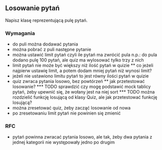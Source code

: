 ## Losowanie pytań

Napisz klasę reprezentującą pulę pytań.

### Wymagania

* do puli można dodawać pytania
* można pobrać z puli następne pytanie
* można ustawić limit pytań czyli ile pytań ma zwrócić pula n.p.: do pula dodano pulę 100 pytań, ale quiz ma wylosować tylko trzy z nich
* limit pytań nie może być większy niż ilość pytań w quizie
** co jeżeli najpierw ustawię limit, a potem dodam mniej pytań niż wynosi limit?
* jeżeli nie ustawiono limitu pytań to jest równy ilości pytań w quizie
* quiz zwraca pytania losowo, bez powtórzeń
** jak przetestować losowanie? 
*** TODO sprawdzić czy mogę podstawić mock tablicy pytań, żeby upewnić się, że wołany jest na niej sort
*** TODO można rozdzielić funkcję losującą od klasy Quiz, ale jak przetestować funkcję losującą?
* można zresetować quiz, żeby zacząć losowanie od nowa
* po zresetowaniu limit pytań nie powinien się zmienić

### RFC

* pytań powinna zwracać pytania losowo, ale tak, żeby dwa pytania z jednej kategorii nie występowały jedno po drugim